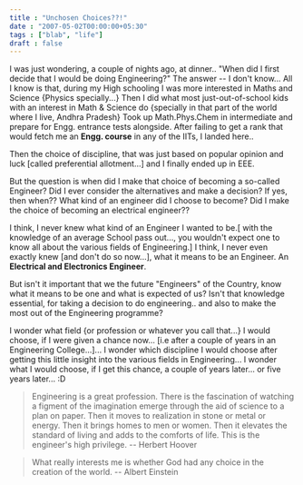 ```yaml
---
title : "Unchosen Choices??!"
date : "2007-05-02T00:00:00+05:30"
tags : ["blab", "life"]
draft : false
---
```


I was just wondering, a couple of nights ago, at dinner.. "When
did I first decide that I would be doing Engineering?" The answer
-- I don't know...  All I know is that, during my High schooling I
was more interested in Maths and Science {Physics specially...}
Then I did what most just-out-of-school kids with an interest in
Math &amp; Science do {specially in that part of the world where I
live, Andhra Pradesh} Took up Math.Phys.Chem in intermediate and
prepare for Engg. entrance tests alongside. After failing to get a
rank that would fetch me an **Engg. course** in any of the IITs, I
landed here..

Then the choice of discipline, that was just based on popular
opinion and luck [called preferential allotment...] and I finally
ended up in EEE.

But the question is when did I make that choice of becoming a
so-called Engineer? Did I ever consider the alternatives and make
a decision? If yes, then when?? What kind of an engineer did I
choose to become? Did I make the choice of becoming an electrical
engineer??

I think, I never knew what kind of an Engineer I wanted to be.[
with the knowledge of an average School pass out..., you wouldn't
expect one to know all about the various fields of Engineering.] I
think, I never even exactly knew [and don't do so now...], what it
means to be an Engineer. An **Electrical and Electronics Engineer**.

But isn't it important that we the future "Engineers" of the
Country, know what it means to be one and what is expected of us?
Isn't that knowledge essential, for taking a decision to do
engineering.. and also to make the most out of the Engineering
programme?

I wonder what field {or profession or whatever you call that...} I
would choose, if I were given a chance now... [i.e after a couple
of years in an Engineering College...]... I wonder which
discipline I would choose after getting this little insight into
the various fields in Engineering... I wonder what I would choose,
if I get this chance, a couple of years later... or five years
later... :D

> Engineering is a great profession. There is the fascination of
> watching a figment of the imagination emerge through the aid of
> science to a plan on paper. Then it moves to realization in stone
> or metal or energy. Then it brings homes to men or women. Then it
> elevates the standard of living and adds to the comforts of
> life. This is the engineer's high privilege. -- Herbert Hoover

<!--quoteend-->

> What really interests me is whether God had any choice in the
> creation of the world. -- Albert Einstein
